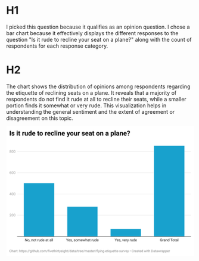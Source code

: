 # H1

I picked this question because it qualifies as an opinion question. I chose a bar chart because it effectively displays the different responses to the question "Is it rude to recline your seat on a plane?" along with the count of respondents for each response category.

# H2

The chart shows the distribution of opinions among respondents regarding the etiquette of reclining seats on a plane. It reveals that a majority of respondents do not find it rude at all to recline their seats, while a smaller portion finds it somewhat or very rude. This visualization helps in understanding the general sentiment and the extent of agreement or disagreement on this topic.

![Bar Chart of Opinions on Reclining Seats](https://github.com/mingshuci/Plane/blob/main/MHk7m-is-it-rude-to-recline-your-seat-on-a-plane-.png)
